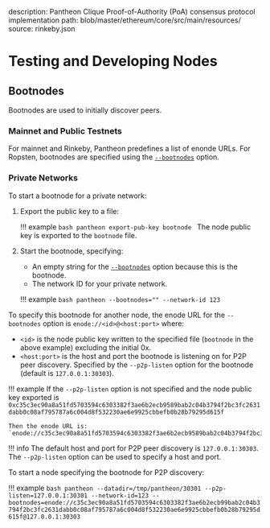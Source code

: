 description: Pantheon Clique Proof-of-Authority (PoA) consensus protocol implementation
path: blob/master/ethereum/core/src/main/resources/
source: rinkeby.json
<!--- END of page meta data -->

# Testing and Developing Nodes

## Bootnodes

Bootnodes are used to initially discover peers. 

### Mainnet and Public Testnets

For mainnet and Rinkeby, Pantheon predefines a list of enonde URLs. For Ropsten, bootnodes are specified using the [`--bootnodes`](../Reference/Pantheon-CLI-Syntax.md#bootnodes) option. 

### Private Networks

To start a bootnode for a private network:

1.  Export the public key to a file:

    !!! example
        ```bash
        pantheon export-pub-key bootnode
        ```
        The node public key is exported to the `bootnode` file.
    
2. Start the bootnode, specifying:

    * An empty string for the [`--bootnodes`](../Reference/Pantheon-CLI-Syntax.md#bootnodes) option because this is the bootnode. 
    * The network ID for your private network.
    
    !!! example
        ```bash
        pantheon --bootnodes="" --network-id 123 
         ```
     
To specify this bootnode for another node, the enode URL for the `--bootnodes` option is `enode://<id>@<host:port>` where:

* `<id>` is the node public key written to the specified file (`bootnode` in the above example) excluding the initial 0x. 
* `<host:port>` is the host and port the bootnode is listening on for P2P peer discovery. Specified by the `--p2p-listen` option for the bootnode (default is `127.0.0.1:30303`).

!!! example
    If the `--p2p-listen` option is not specified and the node public key exported is `0xc35c3ec90a8a51fd5703594c6303382f3ae6b2ecb9589bab2c04b3794f2bc3fc2631dabb0c08af795787a6c004d8f532230ae6e9925cbbefb0b28b79295d615f`
    
    Then the enode URL is:
    `enode://c35c3ec90a8a51fd5703594c6303382f3ae6b2ecb9589bab2c04b3794f2bc3fc2631dabb0c08af795787a6c004d8f532230ae6e9925cbbefb0b28b79295d615f@127.0.0.1:30303` 

!!! info
    The default host and port for P2P peer discovery is `127.0.0.1:30303`. The `--p2p-listen` option can be used to specify a host and port. 

To start a node specifying the bootnode for P2P discovery:

!!! example
    ```bash
    pantheon --datadir=/tmp/pantheon/30301 --p2p-listen=127.0.0.1:30301 --network-id=123 --bootnodes=enode://c35c3ec90a8a51fd5703594c6303382f3ae6b2ecb99bab2c04b3794f2bc3fc2631dabb0c08af795787a6c004d8f532230ae6e9925cbbefb0b28b79295d615f@127.0.0.1:30303
    ``` 